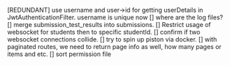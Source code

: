 [REDUNDANT] use username and user→id for getting userDetails in JwtAuthenticationFilter.
    username is unique now
[] where are the log files?
[] merge submission_test_results into submissions.
[] Restrict usage of websocket for students then to specific studentId.
[] confirm if two websocket connections collide.
[] try to spin up piston via docker.
[] with paginated routes, we need to return page info as well, how many pages or items and etc.
[] sort permission file
